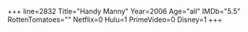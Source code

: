 +++
line=2832
Title="Handy Manny"
Year=2006
Age="all"
IMDb="5.5"
RottenTomatoes=""
Netflix=0
Hulu=1
PrimeVideo=0
Disney=1
+++

